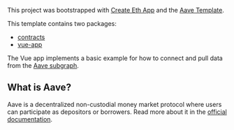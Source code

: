 This project was bootstrapped with [Create Eth App](https://github.com/paulrberg/create-eth-app) and the [Aave Template](https://github.com/paulrberg/create-eth-app/tree/develop/templates/vue/aave).

This template contains two packages:

- [contracts](/packages/contracts)
- [vue-app](/packages/vue-app)

The Vue app implements a basic example for how to connect and pull data from the [Aave subgraph](https://thegraph.com/explorer/subgraph/aave/protocol).

## What is Aave?

Aave is a decentralized non-custodial money market protocol where users can participate as depositors or borrowers. Read more about it in the [official documentation](https://developers.aave.com/).
